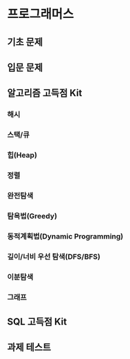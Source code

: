 # 프로그래머스

## 기초 문제

## 입문 문제

## 알고리즘 고득점 Kit

### 해시

### 스택/큐

### 힙(Heap)

### 정렬

### 완전탐색

### 탐욕법(Greedy)

### 동적계획법(Dynamic Programming)

### 깊이/너비 우선 탐색(DFS/BFS)

### 이분탐색

### 그래프

## SQL 고득점 Kit

## 과제 테스트